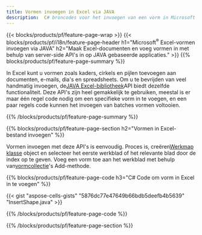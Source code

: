 ```yaml
---
title: Vormen invoegen in Excel via JAVA
description:  C# broncodes voor het invoegen van een vorm in Microsoft Excel-bestanden met behulp van JAVA Library.
---
```

{{< blocks/products/pf/feature-page-wrap >}}
{{< blocks/products/pf/i18n/feature-page-header h1="Microsoft<sup>&reg;</sup> Excel-vormen invoegen via JAVA" h2="Maak Excel-documenten en voeg vormen in met behulp van server-side API\'s in op JAVA gebaseerde applicaties." >}}
{{% blocks/products/pf/feature-page-summary %}}

 In Excel kunt u vormen zoals kaders, cirkels en pijlen toevoegen aan documenten, e-mails, dia's en spreadsheets. Om u te bevrijden van veel handmatig invoegen, de[JAVA Excel-bibliotheek](https://releases.aspose.com/cells/java/)API biedt dezelfde functionaliteit. Deze API's zijn heel gemakkelijk te gebruiken, meestal is er maar één regel code nodig om een specifieke vorm in te voegen, en een paar regels code kunnen het invoegen van batches vormen voltooien.

{{% /blocks/products/pf/feature-page-summary %}}

{{% blocks/products/pf/feature-page-section h2="Vormen in Excel-bestand invoegen" %}}

 Vormen invoegen met deze API's is eenvoudig. Proces is, creëren[Werkmap klasse](https://reference.aspose.com/cells/java/com.aspose.cells/workbook/) object en selecteer het eerste werkblad of het relevante blad door de index op te geven. Voeg een vorm toe aan het werkblad met behulp van[vormcollectie](https://reference.aspose.com/cells/java/com.aspose.cells/shapecollection/)'s Add-methode.

{{% blocks/products/pf/feature-page-code h3="C# Code om vorm in Excel in te voegen" %}}

{{< gist "aspose-cells-gists" "5876dc77e47649b66bdb5deefb4b5639" "InsertShape.java" >}}

{{% /blocks/products/pf/feature-page-code %}}

{{% /blocks/products/pf/feature-page-section %}}
